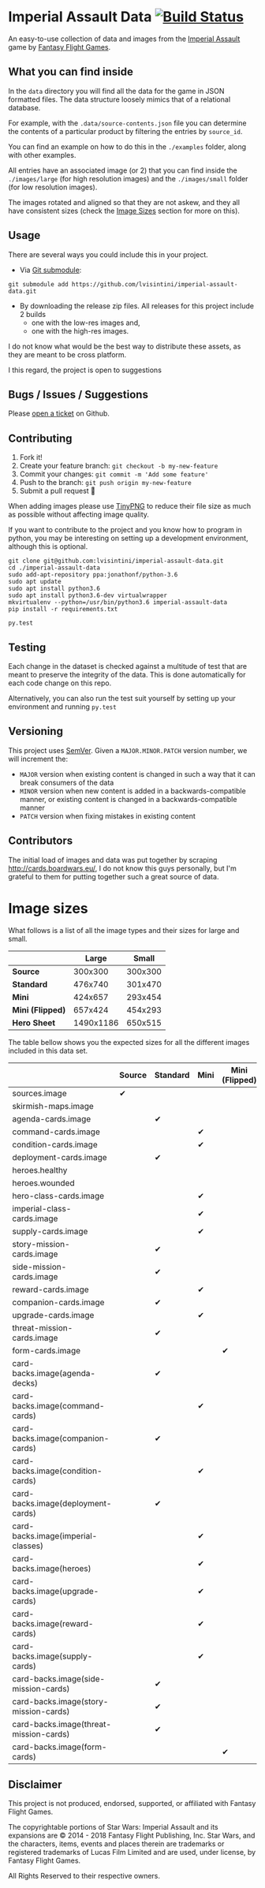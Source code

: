 # Imperial Assault Data [![Build Status](https://travis-ci.org/lvisintini/imperial-assault-data.svg?branch=master)](https://travis-ci.org/lvisintini/imperial-assault-data)

An easy-to-use collection of data and images from the [Imperial Assault](https://www.fantasyflightgames.com/en/products/star-wars-imperial-assault/) game by [Fantasy Flight Games](https://www.fantasyflightgames.com).

## What you can find inside

In the `data` directory you will find all the data for the game in JSON formatted files.
The data structure loosely mimics that of a relational database.

For example, with the `.data/source-contents.json` file you can determine the contents of a particular product by filtering the entries by `source_id`.

You can find an example on how to do this in the `./examples` folder, along with other examples.

All entries have an associated image (or 2) that you can find inside the `./images/large` (for high resolution images) and the `./images/small` folder (for low resolution images).

The images rotated and aligned so that they are not askew, and they all have consistent sizes (check the [Image Sizes](#image-sizes) section for more on this).



## Usage

There are several ways you could include this in your project.

- Via [Git submodule](https://git-scm.com/book/en/v2/Git-Tools-Submodules#Starting-with-Submodules):
```
git submodule add https://github.com/lvisintini/imperial-assault-data.git
```
- By downloading the release zip files. All releases for this project include 2 builds
    - one with the low-res images and,
    - one with the high-res images.

I do not know what would be the best way to distribute these assets, as they are meant to be cross platform.

I this regard, the project is open to suggestions


## Bugs / Issues / Suggestions

Please [open a ticket](https://github.com/lvisintini/imperial-assault-data/issues/new) on Github.

## Contributing

1. Fork it!
2. Create your feature branch: `git checkout -b my-new-feature`
3. Commit your changes: `git commit -m 'Add some feature'`
4. Push to the branch: `git push origin my-new-feature`
5. Submit a pull request :tada:

When adding images please use [TinyPNG](https://tinypng.com/) to reduce their file size as much as possible without affecting image quality.

If you want to contribute to the project and you know how to program in python, you may be interesting on setting up a development environment, although this is optional.

```
git clone git@github.com:lvisintini/imperial-assault-data.git
cd ./imperial-assault-data
sudo add-apt-repository ppa:jonathonf/python-3.6
sudo apt update
sudo apt install python3.6
sudo apt install python3.6-dev virtualwrapper
mkvirtualenv --python=/usr/bin/python3.6 imperial-assault-data
pip install -r requirements.txt

py.test
```

## Testing

Each change in the dataset is checked against a multitude of test that are meant to preserve the integrity of the data.
This is done automatically for each code change on this repo.

Alternatively, you can also run the test suit yourself by setting up your environment and running `py.test`


## Versioning

This project uses [SemVer](http://semver.org/). Given a `MAJOR.MINOR.PATCH` version number, we will increment the:
- `MAJOR` version when existing content is changed in such a way that it can break consumers of the data
- `MINOR` version when new content is added in a backwards-compatible manner, or existing content is changed in a backwards-compatible manner
- `PATCH` version when fixing mistakes in existing content


## Contributors

The initial load of images and data was put together by scraping http://cards.boardwars.eu/, I do not know this guys
personally, but I'm grateful to them for putting together such a great source of data.


# Image sizes

What follows is a list of all the image types and their sizes for large and small.

|                    | Large     | Small   |
|--------------------|-----------|---------|
| **Source**         | 300x300   | 300x300 |
| **Standard**       | 476x740   | 301x470 |
| **Mini**           | 424x657   | 293x454 |
| **Mini (Flipped)** | 657x424   | 454x293 |
| **Hero Sheet**     | 1490x1186 | 650x515 |

The table bellow shows you the expected sizes for all the different images included in this data set.

|                                        | Source  | Standard | Mini    | Mini (Flipped) | Hero Sheet | Any |
|----------------------------------------|---------|----------|---------|----------------|------------|-----|
| sources.image                          | ✔       |          |         |                |            |     |
| skirmish-maps.image                    |         |          |         |                |            | ✔   |
| agenda-cards.image                     |         | ✔        |         |                |            |     |
| command-cards.image                    |         |          | ✔       |                |            |     |
| condition-cards.image                  |         |          | ✔       |                |            |     |
| deployment-cards.image                 |         | ✔        |         |                |            |     |
| heroes.healthy                         |         |          |         |                | ✔          |     |
| heroes.wounded                         |         |          |         |                | ✔          |     |
| hero-class-cards.image                 |         |          | ✔       |                |            |     |
| imperial-class-cards.image             |         |          | ✔       |                |            |     |
| supply-cards.image                     |         |          | ✔       |                |            |     |
| story-mission-cards.image              |         | ✔        |         |                |            |     |
| side-mission-cards.image               |         | ✔        |         |                |            |     |
| reward-cards.image                     |         |          | ✔       |                |            |     |
| companion-cards.image                  |         | ✔        |         |                |            |     |
| upgrade-cards.image                    |         |          | ✔       |                |            |     |
| threat-mission-cards.image             |         | ✔        |         |                |            |     |
| form-cards.image                       |         |          |         | ✔              |            |     |
| card-backs.image(agenda-decks)         |         | ✔        |         |                |            |     |
| card-backs.image(command-cards)        |         |          | ✔       |                |            |     |
| card-backs.image(companion-cards)      |         | ✔        |         |                |            |     |
| card-backs.image(condition-cards)      |         |          | ✔       |                |            |     |
| card-backs.image(deployment-cards)     |         | ✔        |         |                |            |     |
| card-backs.image(imperial-classes)     |         |          | ✔       |                |            |     |
| card-backs.image(heroes)               |         |          | ✔       |                |            |     |
| card-backs.image(upgrade-cards)        |         |          | ✔       |                |            |     |
| card-backs.image(reward-cards)         |         |          | ✔       |                |            |     |
| card-backs.image(supply-cards)         |         |          | ✔       |                |            |     |
| card-backs.image(side-mission-cards)   |         | ✔        |         |                |            |     |
| card-backs.image(story-mission-cards)  |         | ✔        |         |                |            |     |
| card-backs.image(threat-mission-cards) |         | ✔        |         |                |            |     |
| card-backs.image(form-cards)           |         |          |         | ✔              |            |     |


## Disclaimer

This project is not produced, endorsed, supported, or affiliated with Fantasy Flight Games.

The copyrightable portions of Star Wars: Imperial Assault and its expansions are © 2014 - 2018 Fantasy Flight Publishing, Inc. Star Wars, and the characters, items, events and places therein are trademarks or registered trademarks of Lucas Film Limited and are used, under license, by Fantasy Flight Games.

All Rights Reserved to their respective owners.
